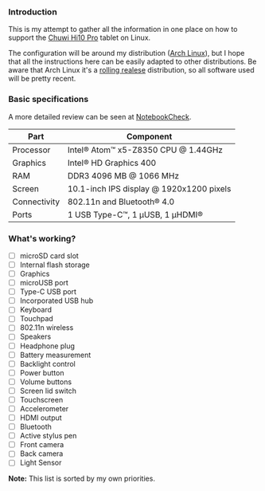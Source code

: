 ### Introduction
This is my attempt to gather all the information in one place on how to support the [Chuwi Hi10 Pro](http://en.chuwi.com/product/items/Chuwi-Hi10-Pro.html) tablet on Linux.

The configuration will be around my distribution ([Arch Linux](https://www.archlinux.org/)), but I hope that all the instructions here can be easily adapted to other distributions. Be aware that Arch Linux it's a [rolling realese](https://en.wikipedia.org/wiki/Rolling_release) distribution, so all software used will be pretty recent.

### Basic specifications
A more detailed review can be seen at [NotebookCheck](http://www.notebookcheck.net/Chuwi-Hi10-Pro-Tablet-Review.186738.0.html).

| Part         | Component                                |
| ------------ | ---------------------------------------- |
| Processor    | Intel® Atom™ x5-Z8350 CPU @ 1.44GHz      |
| Graphics     | Intel® HD Graphics 400                   |
| RAM          | DDR3 4096 MB @ 1066 MHz                  |
| Screen       | 10.1-inch IPS display @ 1920x1200 pixels |
| Connectivity | 802.11n and Bluetooth® 4.0               |
| Ports        | 1 USB Type-C™, 1 µUSB, 1 µHDMI®          |

### What's working?

- [ ] microSD card slot
- [ ] Internal flash storage
- [ ] Graphics
- [ ] microUSB port
- [ ] Type-C USB port
- [ ] Incorporated USB hub
- [ ] Keyboard
- [ ] Touchpad
- [ ] 802.11n wireless
- [ ] Speakers
- [ ] Headphone plug
- [ ] Battery measurement
- [ ] Backlight control
- [ ] Power button
- [ ] Volume buttons
- [ ] Screen lid switch
- [ ] Touchscreen
- [ ] Accelerometer
- [ ] HDMI output
- [ ] Bluetooth
- [ ] Active stylus pen
- [ ] Front camera
- [ ] Back camera
- [ ] Light Sensor

**Note:** This list is sorted by my own priorities.
